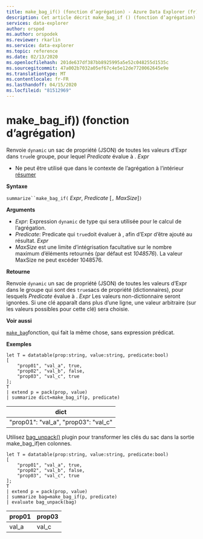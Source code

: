 ```yaml
---
title: make_bag_if() (fonction d’agrégation) - Azure Data Explorer (fr) Microsoft Docs
description: Cet article décrit make_bag_if () (fonction d’agrégation) dans Azure Data Explorer.
services: data-explorer
author: orspod
ms.author: orspodek
ms.reviewer: rkarlin
ms.service: data-explorer
ms.topic: reference
ms.date: 02/13/2020
ms.openlocfilehash: 201de637df387bb8925995a5e52c048255d1535c
ms.sourcegitcommit: 47a002b7032a05ef67c4e5e12de7720062645e9e
ms.translationtype: MT
ms.contentlocale: fr-FR
ms.lasthandoff: 04/15/2020
ms.locfileid: "81512969"
---
```

# <a name="make_bag_if-aggregation-function"></a>make_bag_if)) (fonction d’agrégation)

Renvoie `dynamic` un sac de propriété (JSON) de toutes les valeurs d’Expr dans `true`le groupe, pour lequel *Predicate* évalue à . *Expr*

* Ne peut être utilisé que dans le contexte de l’agrégation à l’intérieur [résumer](summarizeoperator.md)

**Syntaxe**

`summarize``make_bag_if(` *Expr*, *Predicate* [`,` *MaxSize*]`)`

**Arguments**

* *Expr*: Expression `dynamic` de type qui sera utilisée pour le calcul de l’agrégation.
* *Predicate*: Predicate qui `true`doit évaluer à , afin d’Expr d’être ajouté au résultat. *Expr*
* *MaxSize* est une limite d’intégrisation facultative sur le nombre maximum d’éléments retournés (par défaut est *1048576*). La valeur MaxSize ne peut excéder 1048576.

**Retourne**

Renvoie `dynamic` un sac de propriété (JSON) de toutes les valeurs d’Expr dans le groupe qui sont des `true`sacs de propriété (dictionnaires), pour lesquels *Predicate* évalue à . *Expr*
Les valeurs non-dictionnaire seront ignorées.
Si une clé apparaît dans plus d’une ligne, une valeur arbitraire (sur les valeurs possibles pour cette clé) sera choisie.

**Voir aussi**

[`make_bag`](./make-bag-aggfunction.md)fonction, qui fait la même chose, sans expression prédicat.

**Exemples**

```kusto
let T = datatable(prop:string, value:string, predicate:bool)
[
    "prop01", "val_a", true,
    "prop02", "val_b", false,
    "prop03", "val_c", true
];
T
| extend p = pack(prop, value)
| summarize dict=make_bag_if(p, predicate)

```

|dict|
|----|
|"prop01": "val_a", "prop03": "val_c" |

Utilisez [bag_unpack()](bag-unpackplugin.md) plugin pour transformer les clés du sac dans la sortie make_bag_if)en colonnes. 

```kusto
let T = datatable(prop:string, value:string, predicate:bool)
[
    "prop01", "val_a", true,
    "prop02", "val_b", false,
    "prop03", "val_c", true
];
T
| extend p = pack(prop, value)
| summarize bag=make_bag_if(p, predicate)
| evaluate bag_unpack(bag) 

```

|prop01|prop03|
|---|---|
|val_a|val_c|